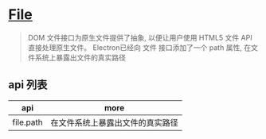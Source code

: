 # [File](https://www.electronjs.cn/docs/api/file-object)

> DOM 文件接口为原生文件提供了抽象, 以便让用户使用 HTML5 文件 API 直接处理原生文件。 Electron已经向 文件 接口添加了一个 path 属性, 在文件系统上暴露出文件的真实路径

## api 列表

| api       | more                             |
| --------- | -------------------------------- |
| file.path | 在文件系统上暴露出文件的真实路径 |